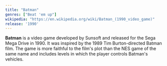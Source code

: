 ```yaml
---
title: "Batman"
genres: ["Beat 'em up"]
wikipedia: "https://en.wikipedia.org/wiki/Batman_(1990_video_game)"
release: '1990'
---
```

**Batman** is a video game developed by Sunsoft and released for the Sega Mega Drive in 1990. It was inspired by the 1989 Tim Burton-directed Batman film. The game is more faithful to the film's plot than the NES game of the same name and includes levels in which the player controls Batman's vehicles. 